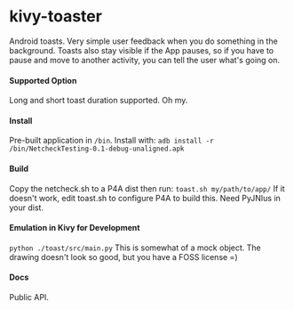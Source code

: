 kivy-toaster
=============

Android toasts.  Very simple user feedback when you do something in the background.  Toasts also stay visible if the App pauses, so if you have to pause and move to another activity, you can tell the user what's going on.

#### Supported Option
Long and short toast duration supported.  Oh my.

#### Install
Pre-built application in ```/bin```.  Install with:
```adb install -r /bin/NetcheckTesting-0.1-debug-unaligned.apk```

#### Build
Copy the netcheck.sh to a P4A dist then run:
```toast.sh my/path/to/app/```
If it doesn't work, edit toast.sh to configure P4A to build this.  Need PyJNIus in your dist. 

#### Emulation in Kivy for Development
```python ./toast/src/main.py``` This is somewhat of a mock object.  The drawing doesn't look so good, but you have a FOSS license =)

#### Docs
Public API.
